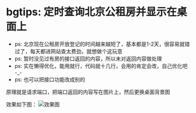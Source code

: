 # bgtips: 定时查询北京公租房并显示在桌面上
* ps: 北京现在公租房开放登记的时间越来越短了，基本都是1-2天，很容易就错过了，每天都进网站查太费劲，就想做个这玩意
* ps: 暂时没见过有房的接口返回的内容，所以未对返回内容做处理
* ps: 实在懒得优化，能用就行，代码就十几行，会用的肯定会改，自己优化吧 -_-
* ps: 也可以把接口功能改成别的

原理就是请求端口，把端口返回的内容写在图片上，然后更换桌面背景图

效果如下图：
![效果图](https://img-blog.csdnimg.cn/img_convert/1c659f21fcb471b11403bfe575fc7c9f.png#pic_center)


